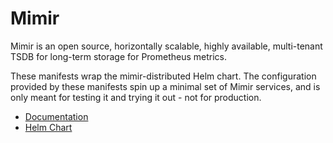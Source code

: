 # Mimir

Mimir is an open source, horizontally scalable, highly available, multi-tenant TSDB for long-term storage for Prometheus metrics.

These manifests wrap the mimir-distributed Helm chart. The configuration provided by these manifests spin up a minimal set of Mimir services, and is only meant for testing it and trying it out - not for production.

- [Documentation](https://grafana.com/docs/helm-charts/mimir-distributed/latest/get-started-helm-charts/)
- [Helm Chart](https://github.com/grafana/mimir/tree/main/operations/helm/charts/mimir-distributed)
